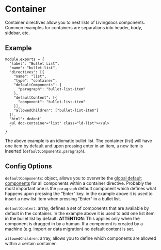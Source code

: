 # Container

Container directives allow you to nest lists of Livingdocs components. Common examples for containers are separations into header, body, sidebar, etc.

## Example

```
module.exports = {
  "label": "Bullet List",
  "name": "bullet-list",
  "directives": [{
    "name": "list",
    "type": "container",
    "defaultComponents": {
      "paragraph": "bullet-list-item"
    },
    "defaultContent": [{
      "component": "bullet-list-item"
    }],
    "allowedChildren": ["bullet-list-item"]
  }],
  "html": dedent`
  <ul doc-container="list" class="ld-list"></ul>
  `
}
```

The above example is an idiomatic bullet list. The container (list) will have one item by default and upon pressing enter in an item, a new item is inserted (`defaultComponents.paragraph`).

## Config Options

`defaultComponents`: object, allows you to overwrite the [global default components](../design.md#default-components) for all components within a container directive. Probably the most important one is the `paragraph` default component which defines what happens upon pressing the "Enter" key. in the example above it is used to insert a new list item when pressing "Enter" in a bullet list.

`defaultContent`: array, defines a set of components that are available by default in the container. In the example above it is used to add one list item in the bullet list by default.
**ATTENTION**: This applies only when the component is dragged in by a human. If a component is created by a machine (e.g. import or data migration) no default content is set.

`allowedChildren`: array, allows you to define which components are allowed within a certain container.